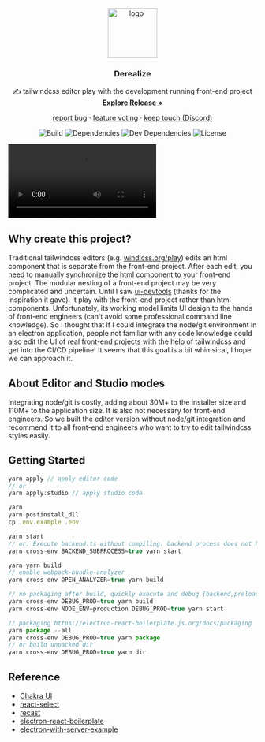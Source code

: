 <div align='center'>

<img src="https://derealize.com/img/icon.png" alt="logo" width="100" />

### Derealize

&#x270D; tailwindcss editor play with the development running front-end project  
 [**Explore Release »**](https://derealize.com)

[report bug](https://github.com/Derealize/derealize/issues) ·
[feature voting](https://derealize-fider.herokuapp.com/) ·
[keep touch (Discord)](https://discord.gg/2sqy5QeZXK)

<!-- ![Test](https://github.com/Derealize/derealize/workflows/Test/badge.svg?branch=main) -->

![Build](https://github.com/Derealize/derealize/workflows/Build/badge.svg?branch=main)
![Dependencies](https://img.shields.io/david/Derealize/derealize)
![Dev Dependencies](https://img.shields.io/david/dev/Derealize/derealize)
![License](https://img.shields.io/github/license/Derealize/derealize)

</div>

![video](https://assets-derealize-com.onrender.com/hero.mp4)

## Why create this project?

Traditional tailwindcss editors (e.g. [windicss.org/play](https://windicss.org/play.html)) edits an html component that is separate from the front-end project. After each edit, you need to manually synchronize the html component to your front-end project. The modular nesting of a front-end project may be very complicated and uncertain. Until I saw [ui-devtools](https://www.ui-devtools.com) (thanks for the inspiration it gave). It play with the front-end project rather than html components. Unfortunately, its working model limits UI design to the hands of front-end engineers (can't avoid some professional command line knowledge). So I thought that if I could integrate the node/git environment in an electron application, people not familiar with any code knowledge could also edit the UI of real front-end projects with the help of tailwindcss and get into the CI/CD pipeline! It seems that this goal is a bit whimsical, I hope we can approach it.

## About Editor and Studio modes

Integrating node/git is costly, adding about 30M+ to the installer size and 110M+ to the application size. It is also not necessary for front-end engineers. So we built the editor version without node/git integration and recommend it to all front-end engineers who want to try to edit tailwindcss styles easily.

## Getting Started

```js
yarn apply // apply editor code
// or
yarn apply:studio // apply studio code

yarn
yarn postinstall_dll
cp .env.example .env

yarn start
// or: Execute backend.ts without compiling. backend process does not have hotload, devtools:
yarn cross-env BACKEND_SUBPROCESS=true yarn start

yarn yarn build
// enable webpack-bundle-analyzer
yarn cross-env OPEN_ANALYZER=true yarn build

// no packaging after build, quickly execute and debug [backend,preload,renderer].prod.js:
yarn cross-env DEBUG_PROD=true yarn build
yarn cross-env NODE_ENV=production DEBUG_PROD=true yarn start

// packaging https://electron-react-boilerplate.js.org/docs/packaging
yarn package --all
yarn cross-env DEBUG_PROD=true yarn package
// or build unpacked dir
yarn cross-env DEBUG_PROD=true yarn dir
```

## Reference

- [Chakra UI](https://chakra-ui.com/)
- [react-select](https://react-select.com/)
- [recast](https://github.com/benjamn/recast)
- [electron-react-boilerplate](https://github.com/electron-react-boilerplate/electron-react-boilerplate)
- [electron-with-server-example](https://github.com/jlongster/electron-with-server-example)
